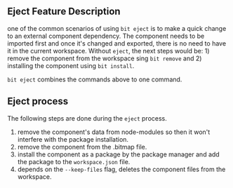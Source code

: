 ## Eject Feature Description
one of the common scenarios of using `bit eject` is to make a quick change to an external component dependency. The component needs to be imported first and once it's changed and exported, there is no need to have it in the current workspace. Without `eject`, the next steps would be: 1) remove the component from the workspace sing `bit remove` and 2) installing the component using `bit install`.

`bit eject` combines the commands above to one command.

## Eject process
The following steps are done during the `eject` process.
1) remove the component's data from node-modules so then it won't interfere with the package installation.
2) remove the component from the .bitmap file.
3) install the component as a package by the package manager and add the package to the `workspace.json` file.
4) depends on the `--keep-files` flag, deletes the component files from the workspace.

